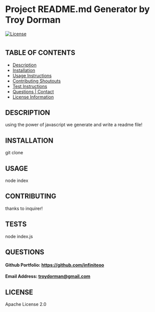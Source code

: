 
# Project README.md Generator by Troy Dorman
[![License](https://img.shields.io/badge/License-Apache%202.0-blue.svg)](https://opensource.org/licenses/Apache-2.0)
#
## TABLE OF CONTENTS
* [Description](#DESCRIPTION)
* [Installation](#INSTALLATION)
* [Usage Instructions](#USAGE)
* [Contributing Shoutouts](#CONTRIBUTING)
* [Test Instructions](#TESTS)
* [Questions | Contact](#QUESTIONS)
* [License Information](#LICENSE)


## DESCRIPTION
using the power of javascript we generate and write a readme file!

## INSTALLATION
git clone 

## USAGE
node index

## CONTRIBUTING
thanks to inquirer!

## TESTS
node index.js

## QUESTIONS

#### Github Portfolio: https://github.com/infiniteoo
#### Email Address: troydorman@gmail.com

## LICENSE
Apache License 2.0
